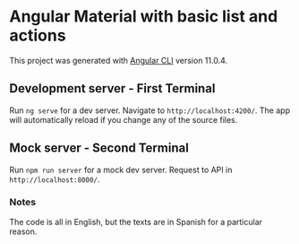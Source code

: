 # Angular Material with basic list and actions

This project was generated with [Angular CLI](https://github.com/angular/angular-cli) version 11.0.4.

## Development server - First Terminal

Run `ng serve` for a dev server. Navigate to `http://localhost:4200/`. The app will automatically reload if you change any of the source files.

## Mock server - Second Terminal

Run `npm run server` for a mock dev server. Request to API in `http://localhost:8000/`. 


### Notes

The code is all in English, but the texts are in Spanish for a particular reason. 